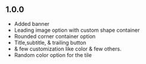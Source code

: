 ## 1.0.0

- Added banner
- Leading image option with custom shape container
- Rounded corner container option
- Title,subtitle, & trailing button
- & few customization like color & few others.
- Random color option for the tile